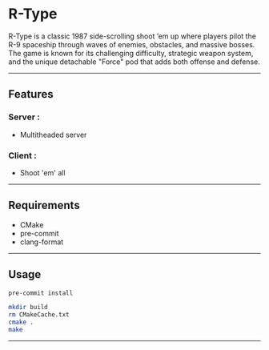 # R-Type
R-Type is a classic 1987 side-scrolling shoot ’em up where players pilot the R-9 spaceship through waves of enemies, obstacles, and massive bosses. The game is known for its challenging difficulty, strategic weapon system, and the unique detachable "Force" pod that adds both offense and defense.

---

## Features
### Server :
- Multitheaded server


### Client :
- Shoot 'em' all

---

## Requirements
- CMake
- pre-commit
- clang-format

---

## Usage
```bash
pre-commit install

mkdir build
rm CMakeCache.txt
cmake .
make
```
---
